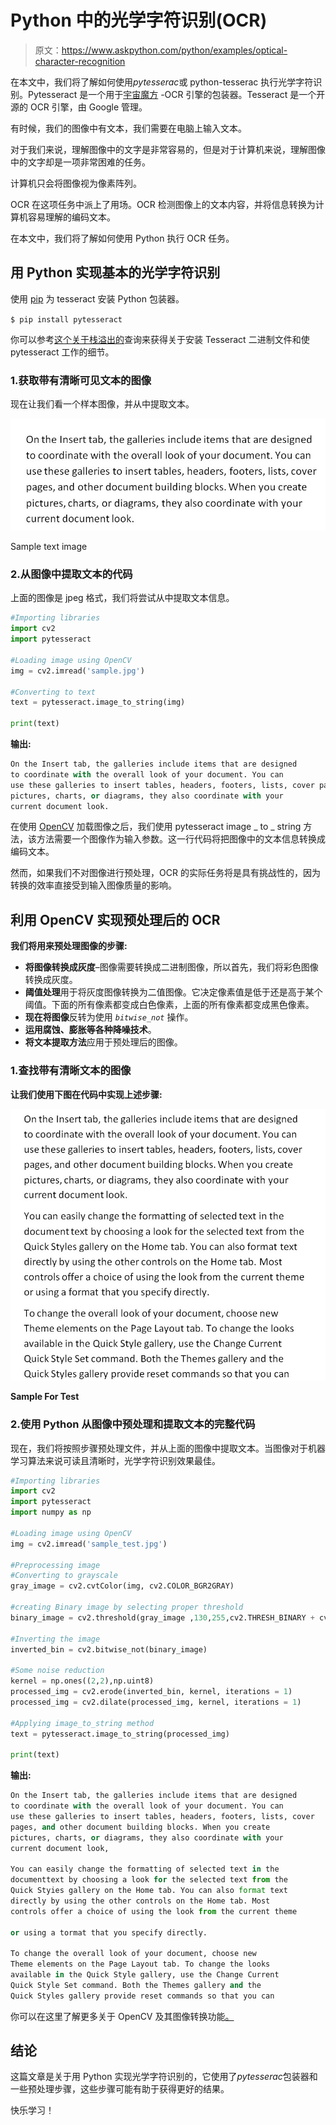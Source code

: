 # Python 中的光学字符识别(OCR)

> 原文：<https://www.askpython.com/python/examples/optical-character-recognition>

在本文中，我们将了解如何使用*pytesserac*或 python-tesserac 执行光学字符识别。Pytesseract 是一个用于[宇宙魔方](https://en.wikipedia.org/wiki/Tesseract_(software)) -OCR 引擎的包装器。Tesseract 是一个开源的 OCR 引擎，由 Google 管理。

有时候，我们的图像中有文本，我们需要在电脑上输入文本。

对于我们来说，理解图像中的文字是非常容易的，但是对于计算机来说，理解图像中的文字却是一项非常困难的任务。

计算机只会将图像视为像素阵列。

OCR 在这项任务中派上了用场。OCR 检测图像上的文本内容，并将信息转换为计算机容易理解的编码文本。

在本文中，我们将了解如何使用 Python 执行 OCR 任务。

## 用 Python 实现基本的光学字符识别

使用 [pip](https://www.askpython.com/python-modules/python-pip) 为 tesseract 安装 Python 包装器。

`$ pip install pytesseract`

你可以参考[这个关于栈溢出的](https://stackoverflow.com/questions/50951955/pytesseract-tesseractnotfound-error-tesseract-is-not-installed-or-its-not-i/53672281#:~:text=This%20error%20is%20because%20tesseract%20is%20not%20installed%20on%20your%20computer.&text=On%20Windows%2064%20bits%2C%20just,OCR%22%20and%20it%20will%20work.)查询来获得关于安装 Tesseract 二进制文件和使 pytesseract 工作的细节。

### 1.获取带有清晰可见文本的图像

现在让我们看一个样本图像，并从中提取文本。

![Sample](img/51f07462542780ca228d00467d494026.png)

Sample text image

### 2.从图像中提取文本的代码

上面的图像是 jpeg 格式，我们将尝试从中提取文本信息。

```py
#Importing libraries
import cv2
import pytesseract

#Loading image using OpenCV
img = cv2.imread('sample.jpg')

#Converting to text
text = pytesseract.image_to_string(img)

print(text)

```

**输出:**

```py
On the Insert tab, the galleries include items that are designed
to coordinate with the overall look of your document. You can
use these galleries to insert tables, headers, footers, lists, cover pages, and other document building blocks. When you create
pictures, charts, or diagrams, they also coordinate with your
current document look.

```

在使用 [OpenCV](https://www.askpython.com/python-modules/read-images-in-python-opencv) 加载图像之后，我们使用 pytesseract image _ to _ string 方法，该方法需要一个图像作为输入参数。这一行代码将把图像中的文本信息转换成编码文本。

然而，如果我们不对图像进行预处理，OCR 的实际任务将是具有挑战性的，因为转换的效率直接受到输入图像质量的影响。

## 利用 OpenCV 实现预处理后的 OCR

**我们将用来预处理图像的步骤:**

*   **将图像转换成灰度**–图像需要转换成二进制图像，所以首先，我们将彩色图像转换成灰度。
*   **阈值处理**用于将灰度图像转换为二值图像。它决定像素值是低于还是高于某个阈值。下面的所有像素都变成白色像素，上面的所有像素都变成黑色像素。
*   **现在将图像**反转为使用 *`bitwise_not`* 操作。
*   **运用腐蚀、膨胀等各种降噪技术**。
*   **将文本提取方法**应用于预处理后的图像。

### 1.查找带有清晰文本的图像

**让我们使用下图在代码中实现上述步骤:**

![Sample For Testing Optical Character recognition](img/526d2770802697cdd59fa47678a9ae88.png)

**Sample For Test**

### 2.使用 Python 从图像中预处理和提取文本的完整代码

现在，我们将按照步骤预处理文件，并从上面的图像中提取文本。当图像对于机器学习算法来说可读且清晰时，光学字符识别效果最佳。

```py
#Importing libraries
import cv2
import pytesseract
import numpy as np

#Loading image using OpenCV
img = cv2.imread('sample_test.jpg')

#Preprocessing image
#Converting to grayscale
gray_image = cv2.cvtColor(img, cv2.COLOR_BGR2GRAY)

#creating Binary image by selecting proper threshold
binary_image = cv2.threshold(gray_image ,130,255,cv2.THRESH_BINARY + cv2.THRESH_OTSU)[1]

#Inverting the image
inverted_bin = cv2.bitwise_not(binary_image)

#Some noise reduction
kernel = np.ones((2,2),np.uint8)
processed_img = cv2.erode(inverted_bin, kernel, iterations = 1)
processed_img = cv2.dilate(processed_img, kernel, iterations = 1)

#Applying image_to_string method
text = pytesseract.image_to_string(processed_img)

print(text)

```

**输出:**

```py
On the Insert tab, the galleries include items that are designed
to coordinate with the overall look of your document. You can
use these galleries to insert tables, headers, footers, lists, cover
pages, and other document building blocks. When you create
pictures, charts, or diagrams, they also coordinate with your
current document look,

You can easily change the formatting of selected text in the
documenttext by choosing a look for the selected text from the
Quick Styies gallery on the Home tab. You can also format text
directly by using the other controls on the Home tab. Most
controls offer a choice of using the look from the current theme

or using a tormat that you specify directly.

To change the overall look of your document, choose new
Theme elements on the Page Layout tab. To change the looks
available in the Quick Style gallery, use the Change Current
Quick Style Set command. Both the Themes gallery and the
Quick Styles gallery provide reset commands so that you can

```

你可以在这里了解更多关于 OpenCV 及其图像转换功能[。](https://opencv.org/) 

## 结论

这篇文章是关于用 Python 实现光学字符识别的，它使用了*pytesserac*包装器和一些预处理步骤，这些步骤可能有助于获得更好的结果。

快乐学习！